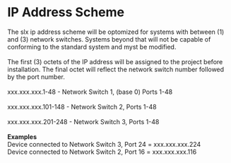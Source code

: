# IP Address Scheme
The slx ip address scheme will be optomized for systems with between (1) and (3) network switches. Systems beyond that will not be capable of conforming to the standard system and myst be modified.
<br><br>
The first (3) octets of the IP address will be assigned to the project before installation. The final octet will reflect the network switch number followed by the port number.
<br><br>
xxx.xxx.xxx.1-48 - Network Switch 1, (base 0) Ports 1-48
<br><br>
xxx.xxx.xxx.101-148 - Network Switch 2, Ports 1-48
<br><br>
xxx.xxx.xxx.201-248 - Network Switch 3, Ports 1-48
<br><br>
**Examples**
<br>
Device connected to Network Switch 3, Port 24 = xxx.xxx.xxx.224
<br>
Device connected to Network Switch 2, Port 16 = xxx.xxx.xxx.116
